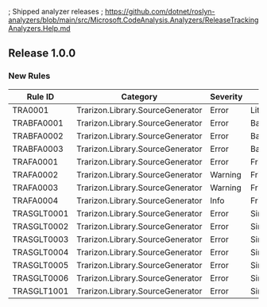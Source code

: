 ﻿; Shipped analyzer releases
; https://github.com/dotnet/roslyn-analyzers/blob/main/src/Microsoft.CodeAnalysis.Analyzers/ReleaseTrackingAnalyzers.Help.md

## Release 1.0.0

### New Rules

Rule ID | Category | Severity | Notes
--------|----------|----------|-------
TRA0001 | Trarizon.Library.SourceGenerator | Error | Literals
TRABFA0001 | Trarizon.Library.SourceGenerator | Error | BackingFieldAccessLiterals
TRABFA0002 | Trarizon.Library.SourceGenerator | Error | BackingFieldAccessLiterals
TRABFA0003 | Trarizon.Library.SourceGenerator | Error | BackingFieldAccessLiterals
TRAFA0001 | Trarizon.Library.SourceGenerator | Error | FriendAccessLiterals
TRAFA0002 | Trarizon.Library.SourceGenerator | Warning | FriendAccessLiterals
TRAFA0003 | Trarizon.Library.SourceGenerator | Warning | FriendAccessLiterals
TRAFA0004 | Trarizon.Library.SourceGenerator | Info | FriendAccessLiterals
TRASGLT0001 | Trarizon.Library.SourceGenerator | Error | SingletonLiterals
TRASGLT0002 | Trarizon.Library.SourceGenerator | Error | SingletonLiterals
TRASGLT0003 | Trarizon.Library.SourceGenerator | Error | SingletonLiterals
TRASGLT0004 | Trarizon.Library.SourceGenerator | Error | SingletonLiterals
TRASGLT0005 | Trarizon.Library.SourceGenerator | Error | SingletonLiterals
TRASGLT0006 | Trarizon.Library.SourceGenerator | Error | SingletonLiterals
TRASGLT1001 | Trarizon.Library.SourceGenerator | Error | SingletonLiterals